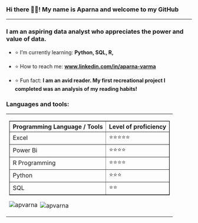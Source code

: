 ### Hi there 👋🏾! My name is Aparna and welcome to my GitHub
<hr>
<h3>I am an aspiring data analyst who appreciates the power and value of data. </h3>

- ⭐ I’m currently learning: **Python, SQL, R,**

- ⭐ How to reach me: **www.linkedin.com/in/aparna-varma**

- ⭐ Fun fact: **I am an avid reader. My first recreational project I completed was an analysis of my reading habits!**

<h3 align="left">Languages and tools:</h3>

<table cellspacing = "10">
  <tr>
    <td>  <table border = "1">
      <th> Programming Language / Tools </th>
      <th> Level of proficiency </th>
        <tr>
            <td>Excel</td>
            <td>⭐️⭐️⭐️⭐️⭐️</td>
          </tr>
        <tr>
          <td>Power Bi</td>
          <td>⭐️⭐⭐️⭐️</td>
        </tr>
        <tr>
          <td>R Programming</td>
          <td>⭐️⭐️⭐️⭐️</td>
        </tr>
        <tr>
          <td>Python</td>
          <td>⭐️⭐️⭐️</td>
        </tr>
              <tr>
          <td>SQL</td>
          <td>⭐️⭐️</td>
        </tr>
      </table>

      
<p><img align="left" src="https://github-readme-stats.vercel.app/api/top-langs?username=apvarna&show_icons=true&theme=tokyonight&locale=en&layout=compact" alt="apvarna" /></p>

<p>&nbsp;<img align="center" src="https://github-readme-stats.vercel.app/api?username=apvarna&show_icons=true&theme=tokyonight&hide_border=true&locale=en" alt="apvarna" /></p>

